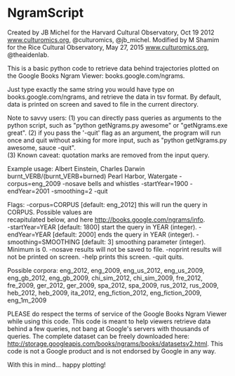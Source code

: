 # NgramScript

Created by JB Michel for the Harvard Cultural Observatory, Oct 19 2012 www.culturomics.org, @culturomics, @jb_michel.
Modified by M Shamim for the Rice Cultural Observatory, May 27, 2015 www.culturomics.org, @theaidenlab.

This is a basic python code to retrieve data behind trajectories plotted on the Google Books Ngram Viewer: books.google.com/ngrams.

Just type exactly the same string you would have type on books.google.com/ngrams, and retrieve the data in tsv format.
By default, data is printed on screen and saved to file in the current directory.

Note to savvy users: 
(1) you can directly pass queries as arguments to the python script, such as "python getNgrams.py awesome" or "getNgrams.exe great". 
(2) if you pass the '-quit' flag as an argument, the program will run once and quit without asking for more input, such as "python getNgrams.py awesome, sauce -quit". 	
(3) Known caveat: quotation marks are removed from the input query. 

Example usage:
  Albert Einstein, Charles Darwin
  burnt_VERB/(burnt_VERB+burned)
  Pearl Harbor, Watergate -corpus=eng_2009 -nosave 
  bells and whistles -startYear=1900 -endYear=2001 -smoothing=2
  -quit
 	
Flags:
  -corpus=CORPUS [default: eng_2012]
     this will run the query in CORPUS. Possible values are  
     recapitulated below, and here http://books.google.com/ngrams/info.  
  -startYear=YEAR [default: 1800]
     start the query in YEAR (integer). 
  -endYear=YEAR [default: 2000]
     ends the query in YEAR (integer).
  -smoothing=SMOOTHING [default: 3]
     smoothing parameter (integer). Minimum is 0. 
  -nosave
     results will not be saved to file.
  -noprint
     results will not be printed on screen.
  -help
     prints this screen.
  -quit
     quits. 

Possible corpora:
  eng_2012, eng_2009, eng_us_2012, eng_us_2009, eng_gb_2012, eng_gb_2009, 
  chi_sim_2012, chi_sim_2009, fre_2012, fre_2009, ger_2012, ger_2009,
  spa_2012, spa_2009, rus_2012, rus_2009, heb_2012, heb_2009, ita_2012,	
  eng_fiction_2012, eng_fiction_2009, eng_1m_2009

PLEASE do respect the terms of service of the Google Books Ngram Viewer while using this code.
This code is meant to help viewers retrieve data behind a few queries, not bang at Google's  servers with thousands of queries.
The complete dataset can be freely downloaded here: http://storage.googleapis.com/books/ngrams/books/datasetsv2.html.
This code is not a Google product and is not endorsed by Google in any way. 

With this in mind... happy plotting!
